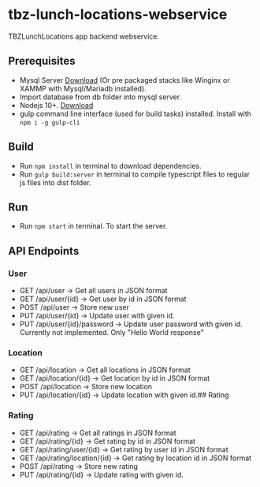 # tbz-lunch-locations-webservice
TBZLunchLocations app backend webservice.

## Prerequisites
- Mysql Server [Download](https://www.mysql.com/en/) (Or pre packaged stacks like Winginx or XAMMP with Mysql/Mariadb installed).
- Import database from db folder into mysql server.
- Nodejs 10+. [Download](https://nodejs.org/en/)
- gulp command line interface (used for build tasks) installed. Install with `npm i -g gulp-cli`

## Build
- Run `npm install` in terminal to download dependencies.
- Run `gulp build:server` in terminal to compile typescript files to regular js files into dist folder.

## Run
- Run `npm start` in terminal. To start the server.

## API Endpoints

### User
- GET /api/user -> Get all users in JSON format
- GET /api/user/{id} -> Get user by id in JSON format
- POST /api/user -> Store new user
- PUT /api/user/{id} -> Update user with given id.
- PUT /api/user/{id}/password -> Update user password with given id. Currently not implemented. Only "Hello World response"

### Location
- GET /api/location -> Get all locations in JSON format
- GET /api/location/{id} -> Get location by id in JSON format
- POST /api/location -> Store new location
- PUT /api/location/{id} -> Update location with given id.## Rating

### Rating
- GET /api/rating -> Get all ratings in JSON format
- GET /api/rating/{id} -> Get rating by id in JSON format
- GET /api/rating/user/{id} -> Get rating by user id in JSON format
- GET /api/rating/location/{id} -> Get rating by location id in JSON format
- POST /api/rating -> Store new rating
- PUT /api/rating/{id} -> Update rating with given id.
